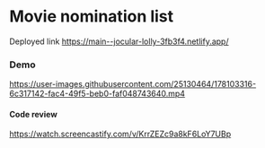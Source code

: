 # Movie nomination list

Deployed link
https://main--jocular-lolly-3fb3f4.netlify.app/

### Demo

https://user-images.githubusercontent.com/25130464/178103316-6c317142-fac4-49f5-beb0-faf048743640.mp4

#### Code review

https://watch.screencastify.com/v/KrrZEZc9a8kF6LoY7UBp



